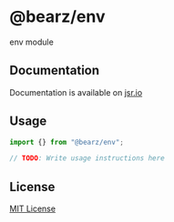# @bearz/env

env module

## Documentation

Documentation is available on [jsr.io](https://jsr.io/@bearz/env/doc)

## Usage
```typescript
import {} from "@bearz/env";

// TODO: Write usage instructions here
```

## License

[MIT License](./LICENSE.md)